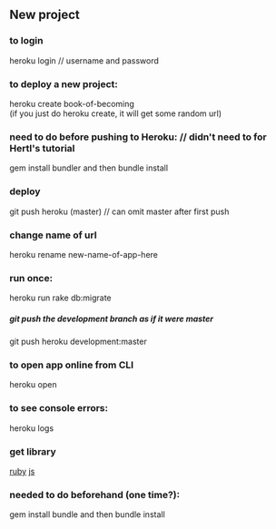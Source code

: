 ## New project

### to login
heroku login   // username and password  

### to deploy a new project:
heroku create book-of-becoming  
(if you just do heroku create, it will get some random url)

### need to do before pushing to Heroku:  // didn't need to for Hertl's tutorial
gem install bundler
 and then
bundle install

### deploy
git push heroku (master)    // can omit master after first push

### change name of url
heroku rename new-name-of-app-here

### run once:
heroku run rake db:migrate

##### git push the development branch as if it were master
git push heroku development:master  

### to open app online from CLI
heroku open

### to see console errors:
heroku logs


### get library
[ruby](https://github.com/unsplash/unsplash_rb)
[js](https://github.com/unsplash/unsplash_js)

### needed to do beforehand (one time?):
gem install bundle
and then
bundle install
